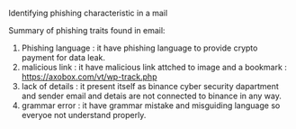 Identifying phishing characteristic in a mail

Summary of phishing traits found in email:

1. Phishing language : it have phishing language to provide crypto payment for data leak.
2. malicious link : it have malicious link attched to image and a bookmark : https://axobox.com/vt/wp-track.php
3. lack of details : it present itself as binance cyber security dapartment and sender email and detais are not connected to binance in any way.
4. grammar error : it have grammar mistake and misguiding language so everyoe not understand properly.
